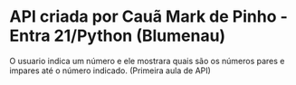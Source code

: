 # API criada por Cauã Mark de Pinho - Entra 21/Python (Blumenau)
O usuario indica um número e ele mostrara quais são os números pares e impares até o número indicado.
(Primeira aula de API)
